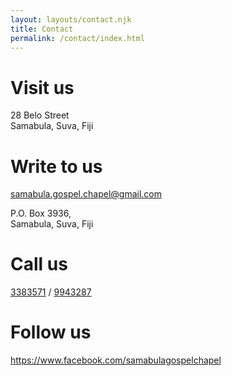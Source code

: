 ```yaml
---
layout: layouts/contact.njk
title: Contact
permalink: /contact/index.html
---
```

# Visit us

28 Belo Street\
Samabula, Suva, Fiji

# Write to us

samabula.gospel.chapel@gmail.com

P.O. Box 3936,\
Samabula, Suva, Fiji

# Call us

[3383571](tel:+6793383571) / [9943287](tel:+6799943287)

# Follow us

https://www.facebook.com/samabulagospelchapel